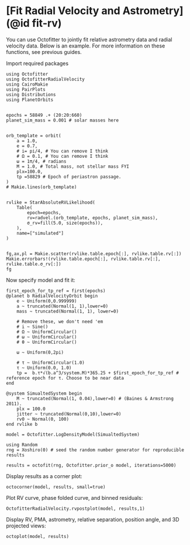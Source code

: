 # [Fit Radial Velocity and Astrometry](@id fit-rv)

You can use Octofitter to jointly fit relative astrometry data and radial velocity data. 
Below is an example. For more information on these functions, see previous guides.


Import required packages
```@example 1
using Octofitter
using OctofitterRadialVelocity
using CairoMakie
using PairPlots
using Distributions
using PlanetOrbits


epochs = 58849 .+ (20:20:660)
planet_sim_mass = 0.001 # solar masses here


orb_template = orbit(
    a = 1.0,
    e = 0.7,
    # i= pi/4, # You can remove I think
    # Ω = 0.1, # You can remove I think
    ω = 1π/4, # radians
    M = 1.0, # Total mass, not stellar mass FYI
    plx=100.0,
    tp =58829 # Epoch of periastron passage. 
)
# Makie.lines(orb_template)


rvlike = StarAbsoluteRVLikelihood(
    Table(
        epoch=epochs,
        rv=radvel.(orb_template, epochs, planet_sim_mass),
        σ_rv=fill(5.0, size(epochs)),
    ),
    name=["simulated"]
)


fg,ax,pl = Makie.scatter(rvlike.table.epoch[:], rvlike.table.rv[:])
Makie.errorbars!(rvlike.table.epoch[:], rvlike.table.rv[:], rvlike.table.σ_rv[:])
fg
```


Now specify model and fit it:
```@example 1
first_epoch_for_tp_ref = first(epochs)
@planet b RadialVelocityOrbit begin
    e ~ Uniform(0,0.999999)
    a ~ truncated(Normal(1, 1),lower=0)
    mass ~ truncated(Normal(1, 1), lower=0)

    # Remove these, we don't need 'em
    # i ~ Sine()
    # Ω ~ UniformCircular()
    # ω ~ UniformCircular()
    # θ ~ UniformCircular()

    ω ~ Uniform(0,2pi)

    # τ ~ UniformCircular(1.0)
    τ ~ Uniform(0.0, 1.0)
    tp =  b.τ*√(b.a^3/system.M)*365.25 + $first_epoch_for_tp_ref # reference epoch for τ. Choose to be near data
end 

@system SimualtedSystem begin
    M ~ truncated(Normal(1, 0.04),lower=0) # (Baines & Armstrong 2011).
    plx = 100.0
    jitter ~ truncated(Normal(0,10),lower=0)
    rv0 ~ Normal(0, 100)
end rvlike b

model = Octofitter.LogDensityModel(SimualtedSystem)

using Random
rng = Xoshiro(0) # seed the random number generator for reproducible results

results = octofit(rng, Octofitter.prior_o model, iterations=5000)
```


Display results as a corner plot:
```@example 1
octocorner(model, results, small=true)
```

Plot RV curve, phase folded curve, and binned residuals:
```@example 1
OctofitterRadialVelocity.rvpostplot(model, results,1)
```

Display RV, PMA, astrometry, relative separation, position angle, and 3D projected views:
```@example 1
octoplot(model, results)
```

